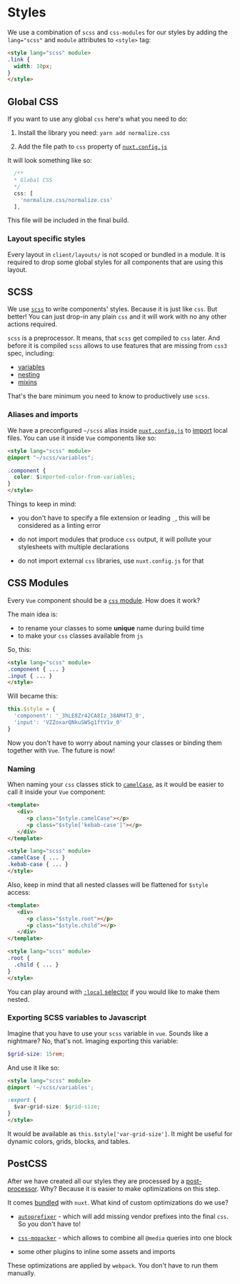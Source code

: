 # Styles

We use a combination of `scss` and `css-modules` for our styles
by adding the `lang="scss"` and `module` attributes to `<style>` tag:

```html
<style lang="scss" module>
.link {
  width: 10px;
}
</style>
```

## Global CSS

If you want to use any global `css` here's what you need to do:

1. Install the library you need: `yarn add normalize.css`

2. Add the file path to `css` 
   property of [`nuxt.config.js`](configuration.md#nuxt-config-js)

It will look something like so:

```js
  /**
  * Global CSS
  */
  css: [
    'normalize.css/normalize.css'
  ],
```

This file will be included in the final build.

### Layout specific styles

Every layout in `client/layouts/` is not scoped or bundled in a module.
It is required to drop some global styles for all components that are using
this layout.

## SCSS

We use [`scss`](https://sass-lang.com/guide) to write components' styles.
Because it is just like `css`. But better! 
You can just drop-in any plain `css` and 
it will work with no any other actions required.

`scss` is a preprocessor. It means, that `scss` get compiled to `css` later.
And before it is compiled `scss` allows to use features that are missing 
from `css3` spec, including: 

- [variables](https://sass-lang.com/guide#topic-2)
- [nesting](https://sass-lang.com/guide#topic-3)
- [mixins](https://sass-lang.com/guide#topic-6)

That's the bare minimum you need to know to productively use `scss`. 

### Aliases and imports

We have a preconfigured `~/scss` alias
inside [`nuxt.config.js`](configuration.md#nuxt-config-js)
to [import](https://sass-lang.com/guide#topic-5) local files. 
You can use it inside `Vue` components like so:

```html
<style lang="scss" module>
@import "~/scss/variables";

.component {
  color: $imported-color-from-variables;
}
</style>
```

Things to keep in mind:

- you don't have to specify a file extension or leading `_`, 
  this will be considered as a linting error

- do not import modules that produce `css` output, 
  it will pollute your stylesheets with multiple declarations

- do not import external `css` libraries, use `nuxt.config.js` for that

## CSS Modules

Every `Vue` component should 
be a [`css` module](https://github.com/css-modules/css-modules).
How does it work? 

The main idea is:

- to rename your classes to some **unique** name during build time
- to make your `css` classes available from `js`

So, this:

```html
<style lang="scss" module>
.component { ... }
.input { ... }
</style>
```

Will became this:

```js
this.$style = {
  'component': '_3hLE8Zr42CA8Iz_38AM4TJ_0',
  'input': 'VZZoxarQNkuSWSg1ftV1v_0'
}
```

Now you don't have to worry about naming your classes or
binding them together with `Vue`. The future is now!

### Naming

When naming your `css` classes stick to [`camelCase`](https://github.com/css-modules/css-modules#naming), 
as it would be easier to call it inside your `Vue` component:

```html
<template>
   <div>
      <p class="$style.camelCase"></p>
      <p class="$style['kebab-case']"></p>
   </div>
</template>

<style lang="scss" module>
.camelCase { ... }
.kebab-case { ... }
</style>
```

Also, keep in mind that all nested classes will 
be flattened for `$style` access:

```html
<template>
   <div>
      <p class="$style.root"></p>
      <p class="$style.child"></p>
   </div>
</template>

<style lang="scss" module>
.root {
  .child { ... }
}
</style>
```

You can play around with 
[`:local` selector](https://github.com/css-modules/css-modules#exceptions)
if you would like to make them nested.

### Exporting SCSS variables to Javascript

Imagine that you have to use your `scss` variable in `vue`.
Sounds like a nightmare? No, that's not. Imaging exporting this variable:

```scss
$grid-size: 15rem;
```

And use it like so:

```html
<style lang="scss" module>
@import '~/scss/variables';

:export {
  $var-grid-size: $grid-size;
}
</style>
```

It would be available as `this.$style['var-grid-size']`.
It might be useful for dynamic colors, grids, blocks, and tables.

## PostCSS

After we have created all our styles 
they are processed by a [post-processor](https://github.com/postcss/postcss).
Why? Because it is easier to make optimizations on this step.

It comes [bundled](https://nuxtjs.org/api/configuration-build#postcss) 
with `nuxt`. 
What kind of custom optimizations do we use?

- [`autoprefixer`](https://www.npmjs.com/package/autoprefixer) - which will 
  add missing vendor prefixes into the final `css`. So you don't have to!

- [`css-mqpacker`](https://www.npmjs.com/package/css-mqpacker) - which allows 
  to combine all `@media` queries into one block 

- some other plugins to inline some assets and imports

These optimizations are applied by `webpack`. 
You don't have to run them manually.
